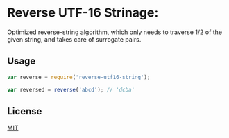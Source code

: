 # Reverse UTF-16 Strinage:

Optimized reverse-string algorithm, which only
needs to traverse 1/2 of the given string, and
takes care of surrogate pairs.

## Usage

```javascript
var reverse = require('reverse-utf16-string');

var reversed = reverse('abcd'); // 'dcba'
```

## License

[MIT](/LICENSE)
